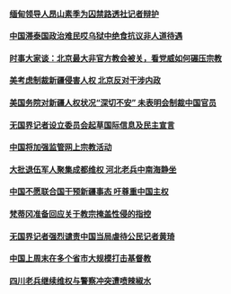 #### [缅甸领导人昂山素季为囚禁路透社记者辩护](../pages/z_yyqerqvo/4571322.md) 

#### [中国滞泰国政治难民哎乌狱中绝食抗议非人道待遇 ](../pages/z_yyqerqvo/4568582.md) 

#### [时事大家谈：北京最大非官方教会被关，看党威如何碾压宗教](../pages/z_yyqerqvo/4568586.md) 

#### [美考虑制裁新疆侵害人权 北京反对干涉内政 ](../pages/z_yyqerqvo/4568179.md) 

#### [美国务院对新疆人权状况“深切不安” 未表明会制裁中国官员](../pages/z_yyqerqvo/4568118.md) 

#### [无国界记者设立委员会起草国际信息及民主宣言](../pages/z_yyqerqvo/4566942.md) 

#### [中国将加强监管网上宗教活动](../pages/z_yyqerqvo/4566620.md) 

#### [大批退伍军人聚集成都维权 河北老兵中南海静坐](../pages/z_yyqerqvo/4566552.md) 

#### [中国不愿联合国干预新疆事态 吁尊重中国主权](../pages/z_yyqerqvo/4566526.md) 

#### [梵蒂冈准备回应关于教宗掩盖性侵的指控](../pages/z_yyqerqvo/4565892.md) 

#### [无国界记者强烈谴责中国当局虐待公民记者黄琦](../pages/z_yyqerqvo/4565328.md) 

#### [中国上周末在多个省市大规模打击基督教](../pages/z_yyqerqvo/4565018.md) 

#### [四川老兵继续维权与警察冲突遭喷辣椒水](../pages/z_yyqerqvo/4564714.md) 

